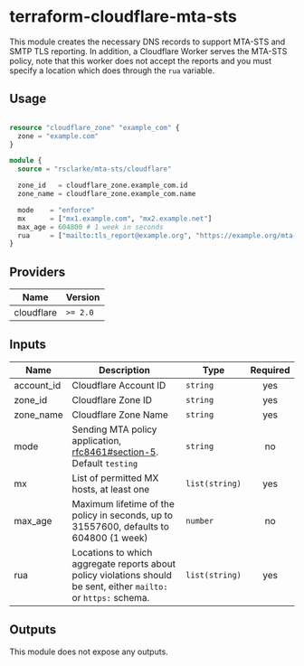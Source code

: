 # terraform-cloudflare-mta-sts

This module creates the necessary DNS records to support MTA-STS and SMTP TLS reporting.  In addition, a Cloudflare Worker serves the MTA-STS policy, note that this worker does not accept the reports and you must specify a location which does through the `rua` variable.

## Usage

```terraform

resource "cloudflare_zone" "example_com" {
  zone = "example.com"
}

module {
  source = "rsclarke/mta-sts/cloudflare"

  zone_id   = cloudflare_zone.example_com.id
  zone_name = cloudflare_zone.example_com.name

  mode    = "enforce"
  mx      = ["mx1.example.com", "mx2.example.net"]
  max_age = 604800 # 1 week in seconds
  rua     = ["mailto:tls_report@example.org", "https://example.org/mta-sts/report"]
}
```

## Providers

| Name | Version |
|------|---------|
| cloudflare | `>= 2.0` |

## Inputs

| Name | Description | Type | Required |
|------|-------------|------|:--------:|
| account_id | Cloudflare Account ID | `string` | yes |
| zone_id | Cloudflare Zone ID | `string` | yes |
| zone_name | Cloudflare Zone Name | `string` | yes |
| mode | Sending MTA policy application, [rfc8461#section-5](https://tools.ietf.org/html/rfc8461#section-5).  Default `testing` | `string` | no |
| mx | List of permitted MX hosts, at least one | `list(string)` | yes |
| max_age | Maximum lifetime of the policy in seconds, up to 31557600, defaults to 604800 (1 week) | `number` | no |
| rua | Locations to which aggregate reports about policy violations should be sent, either `mailto:` or `https:` schema. | `list(string)` | yes |

## Outputs

This module does not expose any outputs.
